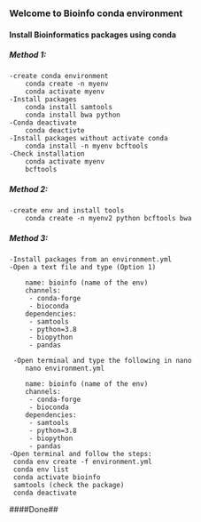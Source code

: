### Welcome to Bioinfo conda environment

#### Install Bioinformatics packages using conda
##### Method 1:
	-create conda environment
		conda create -n myenv
		conda activate myenv
	-Install packages
		conda install samtools
		conda install bwa python
	-Conda deactivate
		conda deactivte
	-Install packages without activate conda
		conda install -n myenv bcftools
	-Check installation
		conda activate myenv
		bcftools
##### Method 2:
	-create env and install tools
		conda create -n myenv2 python bcftools bwa
##### Method 3:
	-Install packages from an environment.yml
	-Open a text file and type (Option 1)
	
		name: bioinfo (name of the env)
		channels:
		 - conda-forge
		 - bioconda
		dependencies:
		 - samtools
		 - python=3.8
		 - biopython
		 - pandas
		 
	 -Open terminal and type the following in nano
	  	nano environment.yml
	  
	   	name: bioinfo (name of the env)
		channels:
		 - conda-forge
		 - bioconda
		dependencies:
		 - samtools
		 - python=3.8
		 - biopython
		 - pandas
	-Open terminal and follow the steps:
	 conda env create -f environment.yml
	 conda env list
	 conda activate bioinfo
	 samtools (check the package)
	 conda deactivate
####Done##

